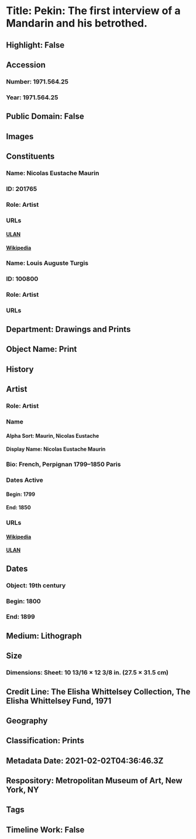 # Title: Pekin: The first interview of a Mandarin and his betrothed.
## Highlight: False
## Accession
### Number: 1971.564.25
### Year: 1971.564.25
## Public Domain: False
## Images
## Constituents
### Name: Nicolas Eustache Maurin
### ID: 201765
### Role: Artist
### URLs
#### [ULAN](http://vocab.getty.edu/page/ulan/500016190)
#### [Wikipedia](https://www.wikidata.org/wiki/Q3339954)
### Name: Louis Auguste Turgis
### ID: 100800
### Role: Artist
### URLs
## Department: Drawings and Prints
## Object Name: Print
## History
## Artist
### Role: Artist
### Name
#### Alpha Sort: Maurin, Nicolas Eustache
#### Display Name: Nicolas Eustache Maurin
### Bio: French, Perpignan 1799–1850 Paris
### Dates Active
#### Begin: 1799
#### End: 1850
### URLs
#### [Wikipedia](https://www.wikidata.org/wiki/Q3339954)
#### [ULAN](http://vocab.getty.edu/page/ulan/500016190)
## Dates
### Object: 19th century
### Begin: 1800
### End: 1899
## Medium: Lithograph
## Size
### Dimensions: Sheet: 10 13/16 × 12 3/8 in. (27.5 × 31.5 cm)
## Credit Line: The Elisha Whittelsey Collection, The Elisha Whittelsey Fund, 1971
## Geography
## Classification: Prints
## Metadata Date: 2021-02-02T04:36:46.3Z
## Respository: Metropolitan Museum of Art, New York, NY
## Tags
## Timeline Work: False
